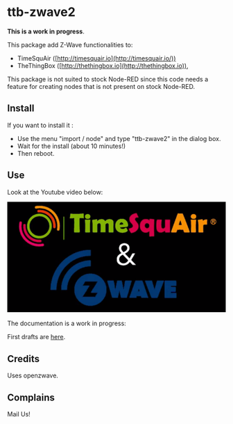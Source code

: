 ttb-zwave2
==========


**This is a work in progress**.

This package add Z-Wave functionalities to:

* TimeSquAir ([http://timesquair.io](http://timesquair.io/)) 
* TheThingBox ([http://thethingbox.io](http://thethingbox.io)), 

This package is not suited to stock Node-RED since this code needs a feature for creating nodes that is not present on stock Node-RED.


Install
--------

If you want to install it : 

* Use the menu "import / node" and type "ttb-zwave2" in the dialog box. 
* Wait for the install (about 10 minutes!)
* Then reboot.

Use
----

Look at the Youtube video below:

[![ ](images/zwave/Youtube1.png)](https://www.youtube.com/watch?v=o81MNexwJo8 "Click to open in YouTube")

The documentation is a work in progress:

First drafts are [here](http://thethingbox.io/docs/ZwaveUI.html).



Credits
-------
Uses openzwave.


Complains
---------

Mail Us!

